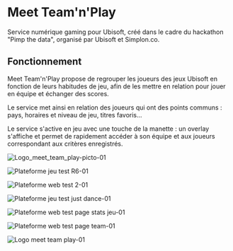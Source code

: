 # Meet Team'n'Play
Service numérique gaming pour Ubisoft, créé dans le cadre du hackathon "Pimp the data", organisé par Ubisoft et Simplon.co.

## Fonctionnement
Meet Team'n'Play propose de regrouper les joueurs des jeux Ubisoft en fonction de leurs habitudes de jeu, afin de les mettre en relation pour jouer en équipe et échanger des scores.

Le service met ainsi en relation des joueurs qui ont des points communs : pays, horaires et niveau de jeu, titres favoris...

Le service s'active en jeu avec une touche de la manette : un overlay s'affiche et permet de rapidement accéder à son équipe et aux joueurs correspondant aux critères enregistrés.

![Logo_meet_team_play-picto-01](https://github.com/user-attachments/assets/d63fd072-1e50-4dc8-82ba-91c1a6ebe1f2)

![Plateforme jeu test R6-01](https://github.com/user-attachments/assets/e3bdde0a-d2fb-4266-bfef-81f66332cabf)

![Plateforme web test 2-01](https://github.com/user-attachments/assets/adf6d446-e877-4388-a127-b82e7e21dce5)

![Plateforme jeu test just dance-01](https://github.com/user-attachments/assets/de00e370-8dcc-46a2-a420-960ef0e483f6)

![Plateforme web test page stats jeu-01](https://github.com/user-attachments/assets/db19f086-cfba-43fa-b16b-c4b9d3c5faf1)

![Plateforme web test page team-01](https://github.com/user-attachments/assets/369a2532-d8bd-484b-b90b-b35e5d6a1466)

![Logo meet team play-01](https://github.com/user-attachments/assets/b74459a3-b3f5-4716-87b4-8c19b25719ed)
